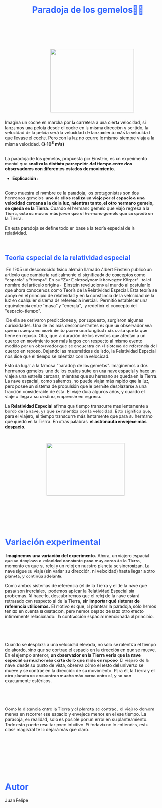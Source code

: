 <div>
<p style="padding-left: 180px;">&nbsp;</p>
</div>
<div>
<p style="padding-left: 180px;">&nbsp;</p>
</div>
<div>
<h1 style="padding-left: 90px;"><strong><span style="color: #3366ff;">Paradoja de los gemelos👨&zwj;🚀</span></strong></h1>
</div>
<div>
<h1 style="padding-left: 90px;"><strong><span style="color: #3366ff;">&nbsp; &nbsp; &nbsp;&nbsp;</span></strong></h1>
</div>
<div>
<h1 style="padding-left: 90px;"><strong><span style="color: #3366ff;">&nbsp; &nbsp; &nbsp; &nbsp; &nbsp;<img src="https://www.google.com/url?sa=i&amp;url=https%3A%2F%2Fwww.rolscience.net%2F2016%2F10%2Fparadoja-de-los-gemelos.html&amp;psig=AOvVaw1EMWXCeNzhLiikEYpAgOLq&amp;ust=1597280550840000&amp;source=images&amp;cd=vfe&amp;ved=0CAIQjRxqFwoTCLDxkPK7lOsCFQAAAAAdAAAAABAf" alt="" /><img src="https://2.bp.blogspot.com/-QEut-JoTIhQ/WAqIpIf1L7I/AAAAAAAAA0I/bl0T3ZvKb2UD-KYiDab3x74zpA_g_HLGACK4B/s1600/paradojadelosgemelos.jpg" alt="" width="277" height="208" /></span></strong></h1>
</div>
<div>
<div>Imagina un coche en marcha por la carretera a una cierta velocidad, si lanzamos una pelota desde el coche en la misma direcci&oacute;n y sentido, la velocidad de la pelota ser&aacute; la velocidad de lanzamiento m&aacute;s la velocidad que llevase el coche. Pero con la luz no ocurre lo mismo, siempre viaja a la misma velocidad.&nbsp;<strong>(3&middot;10<sup>8</sup>&nbsp;m/s)</strong></div>
</div>
<div>
<p><br />La paradoja de los gemelos, propuesta por Einstein, es un experimento mental que&nbsp;<strong>analiza la distinta percepci&oacute;n del tiempo entre dos observadores con diferentes estados de movimiento</strong>.</p>
</div>
<div>
<ul>
<li><strong>Explicaci&oacute;n :&nbsp;</strong><br />&nbsp;</li>
</ul>
<p>Como muestra el nombre de la paradoja, los protagonistas son dos hermanos gemelos,&nbsp;<strong>uno de ellos realiza un viaje por el espacio a una velocidad cercana a la de la luz, mientras tanto, el otro hermano gemelo, se queda en la Tierra</strong>. Cuando el hermano gemelo que viaj&oacute; regresa a la Tierra, este es mucho m&aacute;s joven que el hermano gemelo que se qued&oacute; en la Tierra.</p>
</div>
<div>
<p>En esta paradoja se define todo en base a la teor&iacute;a especial de la relatividad.</p>
</div>
<div>
<p>&nbsp;</p>
<h2><span style="color: #3366ff;">Teoria especial de la relatividad especial</span></h2>
</div>
<div>
<p>&nbsp;En 1905 un desconocido f&iacute;sico alem&aacute;n llamado&nbsp;Albert Einstein&nbsp;public&oacute; un art&iacute;culo que cambiar&iacute;a radicalmente el significado de conceptos como "espacio" y "tiempo". En su "Zur Elektrodynamik bewegter K&ouml;rper" -tal el nombre del art&iacute;culo original-&nbsp; Einstein revolucion&oacute; al mundo al postular lo que ahora conocemos como&nbsp;Teor&iacute;a de la Relatividad Especial. Esta teor&iacute;a se apoya en el principio de relatividad y en la constancia de la velocidad de la luz en cualquier sistema de referencia inercial.&nbsp; Permiti&oacute; establecer una equivalencia entre "masa" y "energ&iacute;a",&nbsp; y redefinir el concepto del "espacio-tiempo".</p>
</div>
<div>
<p>&nbsp;De ella se derivaron predicciones y, por supuesto, surgieron algunas curiosidades. Una de las m&aacute;s desconcertantes es que un observador vea que un cuerpo en movimiento posee una longitud m&aacute;s corta que la que tiene en reposo. Otra, que la duraci&oacute;n de los eventos que afectan a un cuerpo en movimiento son m&aacute;s largos con respecto al mismo evento medido por un observador que se encuentra en el sistema de referencia del cuerpo en reposo. Dejando las matem&aacute;ticas de lado,&nbsp;la Relatividad Especial nos dice que el tiempo se ralentiza con la velocidad.</p>
</div>
<div>
<p>Esto da lugar a la famosa "paradoja de los gemelos". Imaginemos a dos hermanos gemelos, uno de los cuales sube en una nave espacial y hace un viaje a una&nbsp;estrella cercana, mientras que su hermano se queda en la Tierra. La nave espacial, como sabemos, no puede viajar m&aacute;s r&aacute;pido que la luz, pero posee un&nbsp;sistema de propulsi&oacute;n&nbsp;que le permite desplazarse a una fracci&oacute;n considerable de &eacute;sta. El viaje dura algunos a&ntilde;os, y cuando el viajero llega a su destino, emprende en regreso.</p>
</div>
<div>
<p>La&nbsp;<strong>Relatividad Especia</strong>l afirma que tiempo transcurre m&aacute;s lentamente a bordo de la nave, ya que se ralentiza con la velocidad. Esto significa que, para el viajero, el tiempo transcurre m&aacute;s lentamente que para su hermano que qued&oacute; en la Tierra. En otras palabras,&nbsp;<strong>el astronauta envejece m&aacute;s despacio</strong>.</p>
</div>
<div>
<p>&nbsp;</p>
</div>
<div>
<p>&nbsp; &nbsp; &nbsp; &nbsp; &nbsp; &nbsp; &nbsp; &nbsp; &nbsp; &nbsp; &nbsp; &nbsp; &nbsp; &nbsp; &nbsp; &nbsp; &nbsp; &nbsp;<img src="https://sobrecuriosidades.com/wp-content/uploads/2010/01/dali.jpg" alt="" width="257" height="175" /></p>
</div>
<div>
<p>&nbsp;</p>
</div>
<div>
<p>&nbsp;</p>
</div>
<div>
<p>&nbsp;</p>
</div>
<div>
<h1><span style="color: #3366ff;">Variaci&oacute;n experimental&nbsp;</span></h1>
</div>
<div>
<p>&nbsp;<strong>Imaginemos una variaci&oacute;n del experimento.</strong>&nbsp;Ahora, un viajero espacial que se desplaza a velocidad constante pasa muy cerca de la Tierra, momento en que su reloj y un reloj en nuestro planeta se sincronizan. La nave sigue su viaje (sin variar su direcci&oacute;n, ni velocidad) hasta llegar a otro planeta, y contin&uacute;a adelante.</p>
</div>
<div>
<p>Como ambos sistemas de referencia (el de la Tierra y el de la nave que pasa) son inerciales,&nbsp; podemos aplicar la Relatividad Especial sin problemas. Al hacerlo, descubriremos que el reloj de la nave estar&aacute; retrasado con respecto al de la Tierra,&nbsp;<strong>sin importar qu&eacute; sistema de referencia utilicemos.</strong>&nbsp;El motivo es que, al plantear la paradoja, s&oacute;lo hemos tenido en cuenta la dilataci&oacute;n, pero hemos dejado de lado otro efecto &iacute;ntimamente relacionado:&nbsp; la contracci&oacute;n espacial mencionada al principio.</p>
</div>
<div>
<p>&nbsp;</p>
</div>
<div>
<p>&nbsp;</p>
</div>
<div>
<p>Cuando se desplaza a una velocidad elevada, no s&oacute;lo se ralentiza el tiempo de abordo, sino que se contrae el espacio en la direcci&oacute;n en que se mueve. En el ejemplo anterior,&nbsp;<strong>un observador en la Tierra ver&iacute;a que la nave espacial es mucho m&aacute;s corta de lo que mide en reposo</strong>. El viajero de la nave, desde su punto de vista, observa c&oacute;mo el resto del universo se mueve y se contrae en la direcci&oacute;n de su movimiento. Para &eacute;l, la Tierra y el otro planeta se encuentran mucho m&aacute;s cerca entre s&iacute;, y no son exactamente esf&eacute;ricos.</p>
</div>
<div>
<p>&nbsp;</p>
</div>
<div>
<p>&nbsp;</p>
</div>
<div>
<p>Como la distancia entre la Tierra y el planeta se contrae,&nbsp; el viajero demora menos en recorrer ese espacio y envejece menos en el ese tiempo. La paradoja, en realidad, solo es posible por un error en su planteamiento. Todo esto puede resultar poco intuitivo. Si todav&iacute;a no lo entiendes, esta clase magistral te lo dejar&aacute; m&aacute;s que claro.</p>
</div>
<div>
<p>&nbsp;</p>
</div>
<div>
<p>&nbsp;</p>
</div>
<div>
<p>&nbsp;</p>
</div>
<div>
<p>&nbsp;</p>
</div>

<h1><span style="color: #3366ff;">Autor</span></h1> 
<p>Juan Felipe<p>

